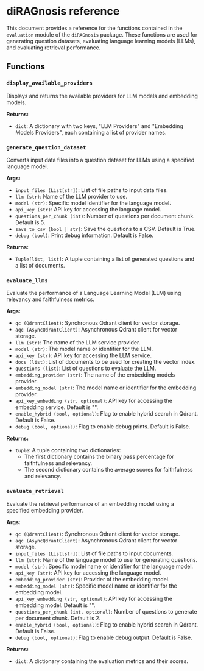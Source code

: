 # diRAGnosis reference

This document provides a reference for the functions contained in the `evaluation` module of the `diRAGnosis` package. These functions are used for generating question datasets, evaluating language learning models (LLMs), and evaluating retrieval performance.

## Functions

### `display_available_providers`

Displays and returns the available providers for LLM models and embedding models.

**Returns:**
- `dict`: A dictionary with two keys, "LLM Providers" and "Embedding Models Providers", each containing a list of provider names.

### `generate_question_dataset`

Converts input data files into a question dataset for LLMs using a specified language model.

**Args:**
- `input_files (List[str])`: List of file paths to input data files.
- `llm (str)`: Name of the LLM provider to use.
- `model (str)`: Specific model identifier for the language model.
- `api_key (str)`: API key for accessing the language model.
- `questions_per_chunk (int)`: Number of questions per document chunk. Default is 5.
- `save_to_csv (bool | str)`: Save the questions to a CSV. Default is True.
- `debug (bool)`: Print debug information. Default is False.

**Returns:**
- `Tuple[list, list]`: A tuple containing a list of generated questions and a list of documents.

### `evaluate_llms`

Evaluate the performance of a Language Learning Model (LLM) using relevancy and faithfulness metrics.

**Args:**
- `qc (QdrantClient)`: Synchronous Qdrant client for vector storage.
- `aqc (AsyncQdrantClient)`: Asynchronous Qdrant client for vector storage.
- `llm (str)`: The name of the LLM service provider.
- `model (str)`: The model name or identifier for the LLM.
- `api_key (str)`: API key for accessing the LLM service.
- `docs (list)`: List of documents to be used for creating the vector index.
- `questions (list)`: List of questions to evaluate the LLM.
- `embedding_provider (str)`: The name of the embedding models provider.
- `embedding_model (str)`: The model name or identifier for the embedding provider.
- `api_key_embedding (str, optional)`: API key for accessing the embedding service. Default is "".
- `enable_hybrid (bool, optional)`: Flag to enable hybrid search in Qdrant. Default is False.
- `debug (bool, optional)`: Flag to enable debug prints. Default is False.

**Returns:**
- `tuple`: A tuple containing two dictionaries:
    - The first dictionary contains the binary pass percentage for faithfulness and relevancy.
    - The second dictionary contains the average scores for faithfulness and relevancy.

### `evaluate_retrieval`

Evaluate the retrieval performance of an embedding model using a specified embedding provider.

**Args:**
- `qc (QdrantClient)`: Synchronous Qdrant client for vector storage.
- `aqc (AsyncQdrantClient)`: Asynchronous Qdrant client for vector storage.
- `input_files (List[str])`: List of file paths to input documents.
- `llm (str)`: Name of the language model to use for generating questions.
- `model (str)`: Specific model name or identifier for the language model.
- `api_key (str)`: API key for accessing the language model.
- `embedding_provider (str)`: Provider of the embedding model.
- `embedding_model (str)`: Specific model name or identifier for the embedding model.
- `api_key_embedding (str, optional)`: API key for accessing the embedding model. Default is "".
- `questions_per_chunk (int, optional)`: Number of questions to generate per document chunk. Default is 2.
- `enable_hybrid (bool, optional)`: Flag to enable hybrid search in Qdrant. Default is False.
- `debug (bool, optional)`: Flag to enable debug output. Default is False.

**Returns:**
- `dict`: A dictionary containing the evaluation metrics and their scores.